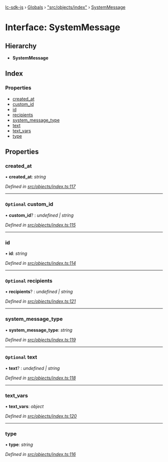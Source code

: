 [lc-sdk-js](../README.md) › [Globals](../globals.md) › ["src/objects/index"](../modules/_src_objects_index_.md) › [SystemMessage](_src_objects_index_.systemmessage.md)

# Interface: SystemMessage

## Hierarchy

* **SystemMessage**

## Index

### Properties

* [created_at](_src_objects_index_.systemmessage.md#created_at)
* [custom_id](_src_objects_index_.systemmessage.md#optional-custom_id)
* [id](_src_objects_index_.systemmessage.md#id)
* [recipients](_src_objects_index_.systemmessage.md#optional-recipients)
* [system_message_type](_src_objects_index_.systemmessage.md#system_message_type)
* [text](_src_objects_index_.systemmessage.md#optional-text)
* [text_vars](_src_objects_index_.systemmessage.md#text_vars)
* [type](_src_objects_index_.systemmessage.md#type)

## Properties

###  created_at

• **created_at**: *string*

*Defined in [src/objects/index.ts:117](https://github.com/livechat/lc-sdk-js/blob/5281c0a/src/objects/index.ts#L117)*

___

### `Optional` custom_id

• **custom_id**? : *undefined | string*

*Defined in [src/objects/index.ts:115](https://github.com/livechat/lc-sdk-js/blob/5281c0a/src/objects/index.ts#L115)*

___

###  id

• **id**: *string*

*Defined in [src/objects/index.ts:114](https://github.com/livechat/lc-sdk-js/blob/5281c0a/src/objects/index.ts#L114)*

___

### `Optional` recipients

• **recipients**? : *undefined | string*

*Defined in [src/objects/index.ts:121](https://github.com/livechat/lc-sdk-js/blob/5281c0a/src/objects/index.ts#L121)*

___

###  system_message_type

• **system_message_type**: *string*

*Defined in [src/objects/index.ts:119](https://github.com/livechat/lc-sdk-js/blob/5281c0a/src/objects/index.ts#L119)*

___

### `Optional` text

• **text**? : *undefined | string*

*Defined in [src/objects/index.ts:118](https://github.com/livechat/lc-sdk-js/blob/5281c0a/src/objects/index.ts#L118)*

___

###  text_vars

• **text_vars**: *object*

*Defined in [src/objects/index.ts:120](https://github.com/livechat/lc-sdk-js/blob/5281c0a/src/objects/index.ts#L120)*

___

###  type

• **type**: *string*

*Defined in [src/objects/index.ts:116](https://github.com/livechat/lc-sdk-js/blob/5281c0a/src/objects/index.ts#L116)*
